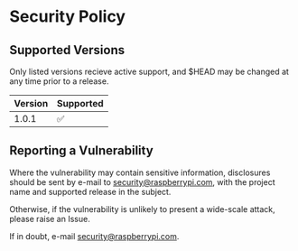 # Security Policy

## Supported Versions

Only listed versions recieve active support, and $HEAD may be changed at any time prior to a release.

| Version | Supported          |
| ------- | ------------------ |
| 1.0.1   | :white_check_mark: |

## Reporting a Vulnerability

Where the vulnerability may contain sensitive information, disclosures should be sent by e-mail to security@raspberrypi.com, with the project name and supported release in the subject.

Otherwise, if the vulnerability is unlikely to present a wide-scale attack, please raise an Issue.

If in doubt, e-mail security@raspberrypi.com.
